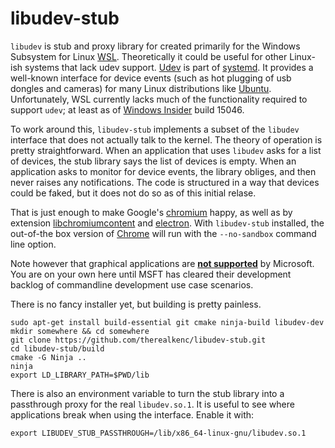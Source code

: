 # libudev-stub
`libudev` is stub and proxy library for created primarily for the Windows Subsystem for Linux [WSL](https://msdn.microsoft.com/en-us/commandline/wsl/about). Theoretically it could be useful for other Linux-ish systems that lack udev support. [Udev](https://www.freedesktop.org/software/systemd/man/udev.html) is part of [systemd](https://www.freedesktop.org/wiki/Software/systemd/). It provides a well-known interface for device events (such as hot plugging of usb dongles and cameras) for many Linux distributions like [Ubuntu](https://www.ubuntu.com/). Unfortunately, WSL currently lacks much of the functionality required to support `udev`; at least as of [Windows Insider](https://insider.windows.com/) build 15046.

To work around this, `libudev-stub` implements a subset of the `libudev` interface that does not actually talk to the kernel. The theory of operation is pretty straightforward. When an application that uses `libudev` asks for a list of devices, the stub library says the list of devices is empty. When an application asks to monitor for device events, the library obliges, and then never raises any notifications. The code is structured in a way that devices could be faked, but it does not do so as of this initial relase.

That is just enough to make Google's [chromium](https://www.chromium.org/Home) happy, as well as by extension [libchromiumcontent](https://github.com/electron/libchromiumcontent) and [electron](https://electron.atom.io/). With `libudev-stub` installed, the out-of-the box version of [Chrome](https://www.google.com/chrome/) will run with the `--no-sandbox` command line option.

Note however that graphical applications are [**not supported**](https://wpdev.uservoice.com/forums/266908-command-prompt-console-bash-on-ubuntu-on-windo/suggestions/13250499-support-for-x-server-running-in-windows-on-the-sam?tracking_code=6be7122042c59b213451b9198f208f27) by Microsoft. You are on your own here until MSFT has cleared their development backlog of commandline development use case scenarios.

There is no fancy installer yet, but building is pretty painless.
```
sudo apt-get install build-essential git cmake ninja-build libudev-dev
mkdir somewhere && cd somewhere
git clone https://github.com/therealkenc/libudev-stub.git
cd libudev-stub/build
cmake -G Ninja ..
ninja
export LD_LIBRARY_PATH=$PWD/lib
```

There is also an environment variable to turn the stub library into a passthrough proxy for the real `libudev.so.1`. It is useful to see where applications break when using the interface. Enable it with:
```
export LIBUDEV_STUB_PASSTHROUGH=/lib/x86_64-linux-gnu/libudev.so.1
```
